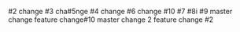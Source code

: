#2 change
#3 cha#5nge
#4 change
#6 change
#10
#7
#8i
#9
master change
feature change#10
master change 2
feature change #2

